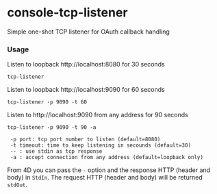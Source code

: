 # console-tcp-listener
Simple one-shot TCP listener for OAuth callback handling  

### Usage

Listen to loopback http://localhost:8080 for 30 seconds

```
tcp-listener
```

Listen to loopback http://localhost:9090 for 60 seconds

```
tcp-listener -p 9090 -t 60
```

Listen to http://localhost:9090 from any address for 90 seconds

```
tcp-listener -p 9090 -t 90 -a
```

```
 -p port: tcp port number to listen (default=8080)
 -t timeout: time to keep listening in secounds (default=30)
 -- : use stdin as tcp response
 -a : accept connection from any address (default=loopback only)
```

From 4D you can pass the ``-`` option and the response HTTP (header and body)  in ``StdIn``. The request HTTP (header and body) will be returned ``stdOut``.
